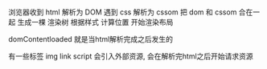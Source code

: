 ## 
浏览器收到 html 解析为 DOM 
遇到 css 解析为 cssom
把 dom 和 cssom 合在一起 生成一棵 渲染树
根据样式 计算位置 开始渲染布局

domContentloaded 就是当html解析完成之后发生的

有一些标签 img link script 会引入外部资源, 会在解析完html之后开始请求资源
